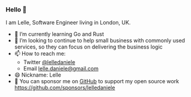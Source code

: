 ### Hello 👋

I am Lelle, Software Engineer living in London, UK.

- 🌱 I’m currently learning Go and Rust
- 👯 I’m looking to continue to help small business with commonly used services, so they can focus on delivering the business logic
- 📫 How to reach me:
  - Twitter [@lelledaniele](https://twitter.com/lelledaniele)
  - Email lelle.daniele@gmail.com
- 😄 Nickname: Lelle
- 💖 You can sponsor me on [GitHub](https://github.com/sponsors/lelledaniele) to support my open source work https://github.com/sponsors/lelledaniele
